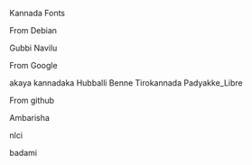 Kannada Fonts

From Debian

Gubbi
Navilu

From Google

akaya kannadaka
Hubballi
Benne
Tirokannada
Padyakke_Libre

From github

Ambarisha

nlci

badami
